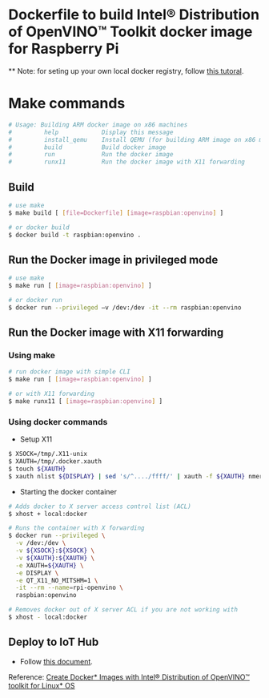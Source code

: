 # Dockerfile to build Intel® Distribution of OpenVINO™ Toolkit docker image for Raspberry Pi

** Note: for seting up your own local docker registry, follow [this tutoral](LOCAL_DOCKER_REGISTRY.md).

# Make commands

~~~bash
# Usage: Building ARM docker image on x86 machines
#         help            Display this message
#         install_qemu    Install QEMU (for building ARM image on x86 machines)
#         build           Build docker image
#         run             Run the docker image
#         runx11          Run the docker image with X11 forwarding
~~~

## Build

~~~bash
# use make
$ make build [ [file=Dockerfile] [image=raspbian:openvino] ]

# or docker build
$ docker build -t raspbian:openvino .
~~~

## Run the Docker image in privileged mode

~~~bash
# use make
$ make run [ [image=raspbian:openvino] ]

# or docker run
$ docker run --privileged –v /dev:/dev -it --rm raspbian:openvino
~~~

## Run the Docker image with X11 forwarding

### Using make

~~~bash
# run docker image with simple CLI
$ make run [ [image=raspbian:openvino] ]

# or with X11 forwarding
$ make runx11 [ [image=raspbian:openvino] ]
~~~

### Using docker commands

- Setup X11

~~~bash
$ XSOCK=/tmp/.X11-unix
$ XAUTH=/tmp/.docker.xauth
$ touch ${XAUTH}
$ xauth nlist ${DISPLAY} | sed 's/^..../ffff/' | xauth -f ${XAUTH} nmerge -
~~~

- Starting the docker container

~~~bash
# Adds docker to X server access control list (ACL)
$ xhost + local:docker

# Runs the container with X forwarding
$ docker run --privileged \
  -v /dev:/dev \
  -v ${XSOCK}:${XSOCK} \
  -v ${XAUTH}:${XAUTH} \
  -e XAUTH=${XAUTH} \
  -e DISPLAY \
  -e QT_X11_NO_MITSHM=1 \
  -it --rm --name=rpi-openvino \
  raspbian:openvino

# Removes docker out of X server ACL if you are not working with
$ xhost - local:docker
 ~~~

## Deploy to IoT Hub
- Follow [this document](azure/README.md).

Reference: [Create Docker* Images with Intel® Distribution of OpenVINO™ toolkit for Linux* OS
](https://docs.openvinotoolkit.org/latest/_docs_install_guides_installing_openvino_docker.html#building_docker_image_for_intel_movidius_neural_compute_stick)

